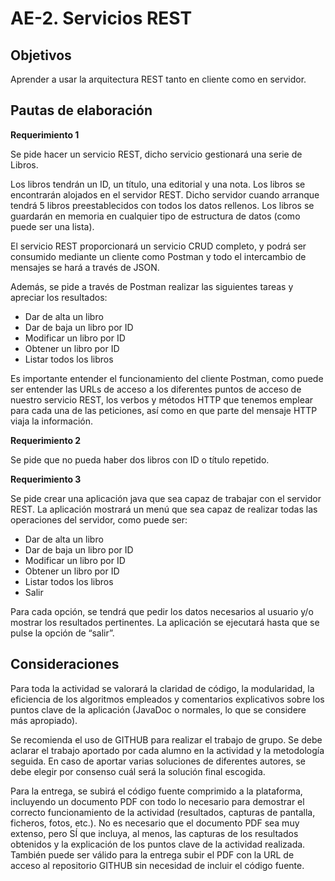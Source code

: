 # AE-2. Servicios REST

## Objetivos

Aprender a usar la arquitectura REST tanto en cliente como en servidor.

## Pautas de elaboración

**Requerimiento 1**

Se pide hacer un servicio REST, dicho servicio gestionará una serie de Libros.

Los libros tendrán un ID, un título, una editorial y una nota. Los libros se encontrarán alojados en el servidor REST.
Dicho servidor cuando arranque tendrá 5 libros preestablecidos con todos los datos rellenos.
Los libros se guardarán en memoria en cualquier tipo de estructura de datos (como puede ser una lista).

El servicio REST proporcionará un servicio CRUD completo, y podrá ser consumido mediante un cliente como Postman y
todo el intercambio de mensajes se hará a través de JSON.

Además, se pide a través de Postman realizar las siguientes tareas y apreciar los resultados:

- Dar de alta un libro
- Dar de baja un libro por ID
- Modificar un libro por ID
- Obtener un libro por ID
- Listar todos los libros

Es importante entender el funcionamiento del cliente Postman, como puede ser entender las URLs de acceso a los
diferentes puntos de acceso de nuestro servicio REST, los verbos y métodos HTTP que tenemos emplear para cada una de
las peticiones, así como en que parte del mensaje HTTP viaja la información.

**Requerimiento 2**

Se pide que no pueda haber dos libros con ID o título repetido.

**Requerimiento 3**

Se pide crear una aplicación java que sea capaz de trabajar con el servidor REST. La aplicación mostrará un menú
que sea capaz de realizar todas las operaciones del servidor, como puede ser:

- Dar de alta un libro
- Dar de baja un libro por ID
- Modificar un libro por ID
- Obtener un libro por ID
- Listar todos los libros
- Salir

Para cada opción, se tendrá que pedir los datos necesarios al usuario y/o mostrar los resultados pertinentes.
La aplicación se ejecutará hasta que se pulse la opción de “salir”.

## Consideraciones

Para toda la actividad se valorará la claridad de código, la modularidad, la eficiencia de los algoritmos empleados
y comentarios explicativos sobre los puntos clave de la aplicación (JavaDoc o normales, lo que se considere más
apropiado).

Se recomienda el uso de GITHUB para realizar el trabajo de grupo. Se debe aclarar el trabajo aportado por cada alumno
en la actividad y la metodología seguida. En caso de aportar varias soluciones de diferentes autores, se debe elegir
por consenso cuál será la solución final escogida.

Para la entrega, se subirá el código fuente comprimido a la plataforma, incluyendo un documento PDF con todo lo
necesario para demostrar el correcto funcionamiento de la actividad (resultados, capturas de pantalla, ficheros,
fotos, etc.). No es necesario que el documento PDF sea muy extenso, pero SÍ que incluya, al menos, las capturas de
los resultados obtenidos y la explicación de los puntos clave de la actividad realizada. También puede ser válido
para la entrega subir el PDF con la URL de acceso al repositorio GITHUB sin necesidad de incluir el código fuente.